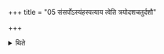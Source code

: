 +++
title = "05 संसर्पोऽस्यंहस्पत्याय त्वेति त्रयोदशचतुर्दशौ"

+++

<details><summary>थिते</summary>

संसर्पोऽस्यंहस्पत्याय त्वेति त्रयोदशचतुर्दशौ वावगृह्येते ५
</details>
